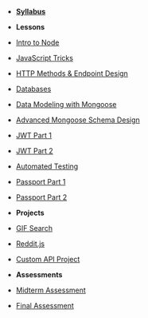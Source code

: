 - **[Syllabus](README.md)**

- **Lessons**
- [Intro to Node](Lessons/01-Intro-to-Node/)
- [JavaScript Tricks](Lessons/02-Intro-to-JS/)
- [HTTP Methods & Endpoint Design](Lessons/03-Http-Methods/)
- [Databases](Lessons/04-Databases/)
- [Data Modeling with Mongoose](Lessons/05-Data-Modeling/)
- [Advanced Mongoose Schema Design](Lessons/06-More-Data-Modeling/)
- [JWT Part 1](Lessons/07-JWT/)
- [JWT Part 2](Lessons/07-JWT/)
- [Automated Testing](Lessons/08-Testing/)
- [Passport Part 1](Lessons/09-Passport/)
- [Passport Part 2](Lessons/09-Passport/)

- **Projects**
- [GIF Search](https://www.makeschool.com/academy/track/gif-search-app-ynu)
- [Reddit.js](https://www.makeschool.com/academy/track/reddit-clone-in-node-js)
- [Custom API Project](Projects/02-Custom-API-Project.md)

- **Assessments**
- [Midterm Assessment](Assessments/quiz-1.md)
- [Final Assessment](Assessments/quiz-2.md)
